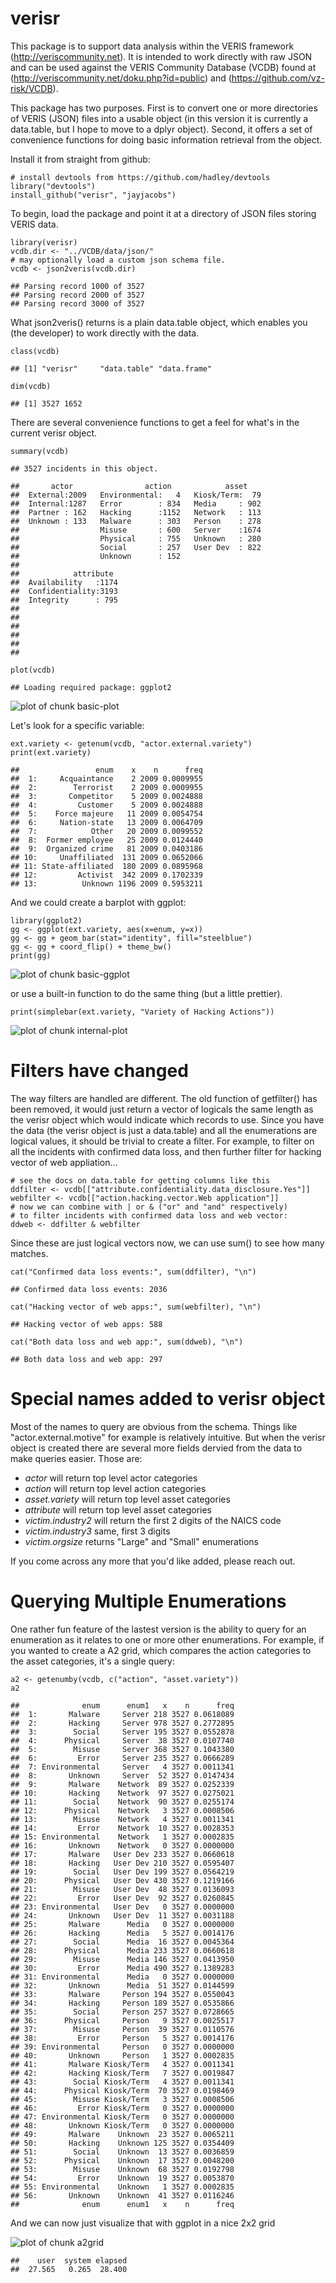 verisr
======

This package is to support data analysis within the VERIS framework (<http://veriscommunity.net>). It is intended to work directly with raw JSON and can be used against the VERIS Community Database (VCDB) found at (<http://veriscommunity.net/doku.php?id=public>) and (<https://github.com/vz-risk/VCDB>).

This package has two purposes. First is to convert one or more directories of VERIS (JSON) files into a usable object (in this version it is currently a data.table, but I hope to move to a dplyr object). Second, it offers a set of convenience functions for doing basic information retrieval from the object.

Install it from straight from github:

``` {.r}
# install devtools from https://github.com/hadley/devtools
library("devtools")
install_github("verisr", "jayjacobs")
```

To begin, load the package and point it at a directory of JSON files storing VERIS data.

``` {.r}
library(verisr)
vcdb.dir <- "../VCDB/data/json/"
# may optionally load a custom json schema file.
vcdb <- json2veris(vcdb.dir)
```

    ## Parsing record 1000 of 3527 
    ## Parsing record 2000 of 3527 
    ## Parsing record 3000 of 3527

What json2veris() returns is a plain data.table object, which enables you (the developer) to work directly with the data.

``` {.r}
class(vcdb)
```

    ## [1] "verisr"     "data.table" "data.frame"

``` {.r}
dim(vcdb)
```

    ## [1] 3527 1652

There are several convenience functions to get a feel for what's in the current verisr object.

``` {.r}
summary(vcdb)
```

    ## 3527 incidents in this object.

    ##       actor                action            asset     
    ##  External:2009   Environmental:   4   Kiosk/Term:  79  
    ##  Internal:1287   Error        : 834   Media     : 902  
    ##  Partner : 162   Hacking      :1152   Network   : 113  
    ##  Unknown : 133   Malware      : 303   Person    : 278  
    ##                  Misuse       : 600   Server    :1674  
    ##                  Physical     : 755   Unknown   : 280  
    ##                  Social       : 257   User Dev  : 822  
    ##                  Unknown      : 152                    
    ##                                                        
    ##            attribute   
    ##  Availability   :1174  
    ##  Confidentiality:3193  
    ##  Integrity      : 795  
    ##                        
    ##                        
    ##                        
    ##                        
    ##                        
    ## 

``` {.r}
plot(vcdb)
```

    ## Loading required package: ggplot2

![plot of chunk basic-plot](./README_files/figure-markdown_github/basic-plot.png)

Let's look for a specific variable:

``` {.r}
ext.variety <- getenum(vcdb, "actor.external.variety")
print(ext.variety)
```

    ##                 enum    x    n      freq
    ##  1:     Acquaintance    2 2009 0.0009955
    ##  2:        Terrorist    2 2009 0.0009955
    ##  3:       Competitor    5 2009 0.0024888
    ##  4:         Customer    5 2009 0.0024888
    ##  5:    Force majeure   11 2009 0.0054754
    ##  6:     Nation-state   13 2009 0.0064709
    ##  7:            Other   20 2009 0.0099552
    ##  8:  Former employee   25 2009 0.0124440
    ##  9:  Organized crime   81 2009 0.0403186
    ## 10:     Unaffiliated  131 2009 0.0652066
    ## 11: State-affiliated  180 2009 0.0895968
    ## 12:         Activist  342 2009 0.1702339
    ## 13:          Unknown 1196 2009 0.5953211

And we could create a barplot with ggplot:

``` {.r}
library(ggplot2)
gg <- ggplot(ext.variety, aes(x=enum, y=x))
gg <- gg + geom_bar(stat="identity", fill="steelblue")
gg <- gg + coord_flip() + theme_bw()
print(gg)
```

![plot of chunk basic-ggplot](./README_files/figure-markdown_github/basic-ggplot.png)

or use a built-in function to do the same thing (but a little prettier).

``` {.r}
print(simplebar(ext.variety, "Variety of Hacking Actions"))
```

![plot of chunk internal-plot](./README_files/figure-markdown_github/internal-plot.png)

Filters have changed
====================

The way filters are handled are different. The old function of getfilter() has been removed, it would just return a vector of logicals the same length as the verisr object which would indicate which records to use. Since you have the data (the verisr object is just a data.table) and all the enumerations are logical values, it should be trivial to create a filter. For example, to filter on all the incidents with confirmed data loss, and then further filter for hacking vector of web appliation...

``` {.r}
# see the docs on data.table for getting columns like this
ddfilter <- vcdb[["attribute.confidentiality.data_disclosure.Yes"]]
webfilter <- vcdb[["action.hacking.vector.Web application"]]
# now we can combine with | or & ("or" and "and" respectively)
# to filter incidents with confirmed data loss and web vector:
ddweb <- ddfilter & webfilter
```

Since these are just logical vectors now, we can use sum() to see how many matches.

``` {.r}
cat("Confirmed data loss events:", sum(ddfilter), "\n")
```

    ## Confirmed data loss events: 2036

``` {.r}
cat("Hacking vector of web apps:", sum(webfilter), "\n")
```

    ## Hacking vector of web apps: 588

``` {.r}
cat("Both data loss and web app:", sum(ddweb), "\n")
```

    ## Both data loss and web app: 297

Special names added to verisr object
====================================

Most of the names to query are obvious from the schema. Things like "actor.external.motive" for example is relatively intuitive. But when the verisr object is created there are several more fields dervied from the data to make queries easier. Those are:

-   *actor* will return top level actor categories
-   *action* will return top level action categories
-   *asset.variety* will return top level asset categories
-   *attribute* will return top level asset categories
-   *victim.industry2* will return the first 2 digits of the NAICS code
-   *victim.industry3* same, first 3 digits
-   *victim.orgsize* returns "Large" and "Small" enumerations

If you come across any more that you'd like added, please reach out.

Querying Multiple Enumerations
==============================

One rather fun feature of the lastest version is the ability to query for an enumeration as it relates to one or more other enumerations. For example, if you wanted to create a A2 grid, which compares the action categories to the asset categories, it's a single query:

``` {.r}
a2 <- getenumby(vcdb, c("action", "asset.variety"))
a2
```

    ##              enum      enum1   x    n      freq
    ##  1:       Malware     Server 218 3527 0.0618089
    ##  2:       Hacking     Server 978 3527 0.2772895
    ##  3:        Social     Server 195 3527 0.0552878
    ##  4:      Physical     Server  38 3527 0.0107740
    ##  5:        Misuse     Server 368 3527 0.1043380
    ##  6:         Error     Server 235 3527 0.0666289
    ##  7: Environmental     Server   4 3527 0.0011341
    ##  8:       Unknown     Server  52 3527 0.0147434
    ##  9:       Malware    Network  89 3527 0.0252339
    ## 10:       Hacking    Network  97 3527 0.0275021
    ## 11:        Social    Network  90 3527 0.0255174
    ## 12:      Physical    Network   3 3527 0.0008506
    ## 13:        Misuse    Network   4 3527 0.0011341
    ## 14:         Error    Network  10 3527 0.0028353
    ## 15: Environmental    Network   1 3527 0.0002835
    ## 16:       Unknown    Network   0 3527 0.0000000
    ## 17:       Malware   User Dev 233 3527 0.0660618
    ## 18:       Hacking   User Dev 210 3527 0.0595407
    ## 19:        Social   User Dev 199 3527 0.0564219
    ## 20:      Physical   User Dev 430 3527 0.1219166
    ## 21:        Misuse   User Dev  48 3527 0.0136093
    ## 22:         Error   User Dev  92 3527 0.0260845
    ## 23: Environmental   User Dev   0 3527 0.0000000
    ## 24:       Unknown   User Dev  11 3527 0.0031188
    ## 25:       Malware      Media   0 3527 0.0000000
    ## 26:       Hacking      Media   5 3527 0.0014176
    ## 27:        Social      Media  16 3527 0.0045364
    ## 28:      Physical      Media 233 3527 0.0660618
    ## 29:        Misuse      Media 146 3527 0.0413950
    ## 30:         Error      Media 490 3527 0.1389283
    ## 31: Environmental      Media   0 3527 0.0000000
    ## 32:       Unknown      Media  51 3527 0.0144599
    ## 33:       Malware     Person 194 3527 0.0550043
    ## 34:       Hacking     Person 189 3527 0.0535866
    ## 35:        Social     Person 257 3527 0.0728665
    ## 36:      Physical     Person   9 3527 0.0025517
    ## 37:        Misuse     Person  39 3527 0.0110576
    ## 38:         Error     Person   5 3527 0.0014176
    ## 39: Environmental     Person   0 3527 0.0000000
    ## 40:       Unknown     Person   1 3527 0.0002835
    ## 41:       Malware Kiosk/Term   4 3527 0.0011341
    ## 42:       Hacking Kiosk/Term   7 3527 0.0019847
    ## 43:        Social Kiosk/Term   4 3527 0.0011341
    ## 44:      Physical Kiosk/Term  70 3527 0.0198469
    ## 45:        Misuse Kiosk/Term   3 3527 0.0008506
    ## 46:         Error Kiosk/Term   0 3527 0.0000000
    ## 47: Environmental Kiosk/Term   0 3527 0.0000000
    ## 48:       Unknown Kiosk/Term   0 3527 0.0000000
    ## 49:       Malware    Unknown  23 3527 0.0065211
    ## 50:       Hacking    Unknown 125 3527 0.0354409
    ## 51:        Social    Unknown  13 3527 0.0036859
    ## 52:      Physical    Unknown  17 3527 0.0048200
    ## 53:        Misuse    Unknown  68 3527 0.0192798
    ## 54:         Error    Unknown  19 3527 0.0053870
    ## 55: Environmental    Unknown   1 3527 0.0002835
    ## 56:       Unknown    Unknown  41 3527 0.0116246
    ##              enum      enum1   x    n      freq

And we can now just visualize that with ggplot in a nice 2x2 grid

![plot of chunk a2grid](./README_files/figure-markdown_github/a2grid.png)

    ##    user  system elapsed 
    ##  27.565   0.265  28.400
